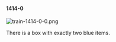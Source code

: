 #### 1414-0
![train-1414-0-0.png](https://github.com/lil-lab/nlvr/raw/master/nlvr/train/images/24/train-1414-0-0.png "train-1414-0-0.png")

There is a box with exactly two blue items.
